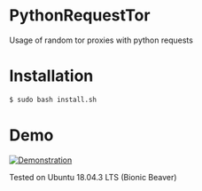 
# PythonRequestTor
Usage of random tor proxies with python requests

# Installation

```bash
$ sudo bash install.sh
```

# Demo

[![Demonstration](https://i.vimeocdn.com/video/814883325_1280.jpg)](https://player.vimeo.com/video/360656360)

Tested on Ubuntu 18.04.3 LTS (Bionic Beaver)
